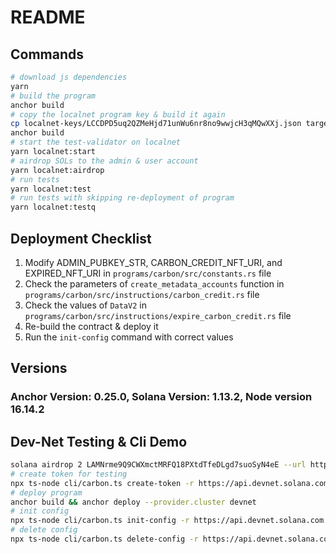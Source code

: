 # README

## Commands

```sh
# download js dependencies
yarn
# build the program
anchor build
# copy the localnet program key & build it again
cp localnet-keys/LCCDPD5uq2QZMeHjd71unWu6nr8no9wwjcH3qMQwXXj.json target/deploy/carbon-keypair.json
anchor build
# start the test-validator on localnet
yarn localnet:start
# airdrop SOLs to the admin & user account
yarn localnet:airdrop
# run tests
yarn localnet:test
# run tests with skipping re-deployment of program
yarn localnet:testq
```

## Deployment Checklist

1. Modify ADMIN_PUBKEY_STR, CARBON_CREDIT_NFT_URI, and EXPIRED_NFT_URI in `programs/carbon/src/constants.rs` file
2. Check the parameters of `create_metadata_accounts` function in `programs/carbon/src/instructions/carbon_credit.rs` file
3. Check the values of `DataV2` in `programs/carbon/src/instructions/expire_carbon_credit.rs` file
4. Re-build the contract & deploy it
5. Run the `init-config` command with correct values

## Versions

### Anchor Version: 0.25.0, Solana Version: 1.13.2, Node version 16.14.2

## Dev-Net Testing & Cli Demo

```sh
solana airdrop 2 LAMNrme9Q9CWXmctMRFQ18PXtdTfeDLgd7suoSyN4eE --url https://api.devnet.solana.com
# create token for testing
npx ts-node cli/carbon.ts create-token -r https://api.devnet.solana.com -k localnet-keys/LAMNrme9Q9CWXmctMRFQ18PXtdTfeDLgd7suoSyN4eE.json -mkp localnet-keys/LTKNocCbMhyz5naABWjL8kXPFNVHUNSiYnmjvNBCKEd.json
# deploy program
anchor build && anchor deploy --provider.cluster devnet
# init config
npx ts-node cli/carbon.ts init-config -r https://api.devnet.solana.com -k localnet-keys/LAMNrme9Q9CWXmctMRFQ18PXtdTfeDLgd7suoSyN4eE.json -creator LAMNrme9Q9CWXmctMRFQ18PXtdTfeDLgd7suoSyN4eE -ptm LTKNocCbMhyz5naABWjL8kXPFNVHUNSiYnmjvNBCKEd -ocp 10000000000
# delete config
npx ts-node cli/carbon.ts delete-config -r https://api.devnet.solana.com -k localnet-keys/LAMNrme9Q9CWXmctMRFQ18PXtdTfeDLgd7suoSyN4eE.json
```
